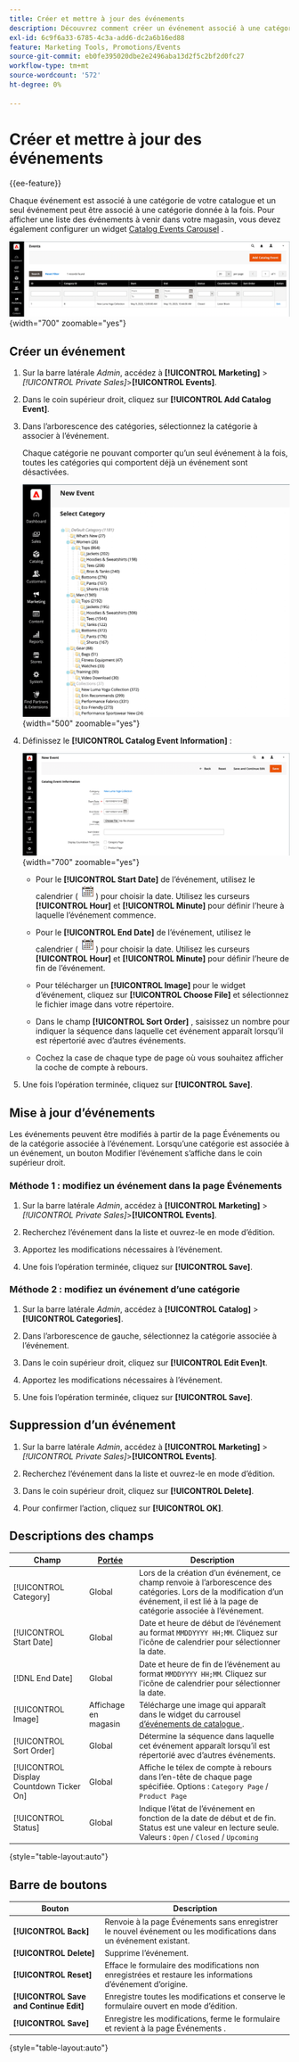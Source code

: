 ```yaml
---
title: Créer et mettre à jour des événements
description: Découvrez comment créer un événement associé à une catégorie à partir de votre catalogue.
exl-id: 6c9f6a33-6785-4c3a-add6-dc2a6b16ed88
feature: Marketing Tools, Promotions/Events
source-git-commit: eb0fe395020dbe2e2496aba13d2f5c2bf2d0fc27
workflow-type: tm+mt
source-wordcount: '572'
ht-degree: 0%

---
```


# Créer et mettre à jour des événements

{{ee-feature}}

Chaque événement est associé à une catégorie de votre catalogue et un seul événement peut être associé à une catégorie donnée à la fois. Pour afficher une liste des événements à venir dans votre magasin, vous devez également configurer un widget [Catalog Events Carousel](../content-design/widget-event-carousel.md) .

![Liste des événements](./assets/category-events.png){width="700" zoomable="yes"}

## Créer un événement

1. Sur la barre latérale _Admin_, accédez à **[!UICONTROL Marketing]** > _[!UICONTROL Private Sales]_>**[!UICONTROL Events]**.

1. Dans le coin supérieur droit, cliquez sur **[!UICONTROL Add Catalog Event]**.

1. Dans l’arborescence des catégories, sélectionnez la catégorie à associer à l’événement.

   Chaque catégorie ne pouvant comporter qu’un seul événement à la fois, toutes les catégories qui comportent déjà un événement sont désactivées.

   ![Nouvel événement - arborescence de catégorie](./assets/catalog-events-category-tree.png){width="500" zoomable="yes"}

1. Définissez le **[!UICONTROL Catalog Event Information]** :

   ![Informations sur l’événement de catalogue](./assets/catalog-event-information.png){width="700" zoomable="yes"}

   - Pour le **[!UICONTROL Start Date]** de l’événement, utilisez le calendrier (![icône Calendrier](../assets/icon-calendar.png)) pour choisir la date. Utilisez les curseurs **[!UICONTROL Hour]** et **[!UICONTROL Minute]** pour définir l’heure à laquelle l’événement commence.

   - Pour le **[!UICONTROL End Date]** de l’événement, utilisez le calendrier (![icône Calendrier](../assets/icon-calendar.png)) pour choisir la date. Utilisez les curseurs **[!UICONTROL Hour]** et **[!UICONTROL Minute]** pour définir l’heure de fin de l’événement.

   - Pour télécharger un **[!UICONTROL Image]** pour le widget d’événement, cliquez sur **[!UICONTROL Choose File]** et sélectionnez le fichier image dans votre répertoire.

   - Dans le champ **[!UICONTROL Sort Order]** , saisissez un nombre pour indiquer la séquence dans laquelle cet événement apparaît lorsqu’il est répertorié avec d’autres événements.

   - Cochez la case de chaque type de page où vous souhaitez afficher la coche de compte à rebours.

1. Une fois l’opération terminée, cliquez sur **[!UICONTROL Save]**.

## Mise à jour d’événements

Les événements peuvent être modifiés à partir de la page Événements ou de la catégorie associée à l’événement. Lorsqu’une catégorie est associée à un événement, un bouton Modifier l’événement s’affiche dans le coin supérieur droit.

### Méthode 1 : modifiez un événement dans la page Événements

1. Sur la barre latérale _Admin_, accédez à **[!UICONTROL Marketing]** > _[!UICONTROL Private Sales]_>**[!UICONTROL Events]**.

1. Recherchez l’événement dans la liste et ouvrez-le en mode d’édition.

1. Apportez les modifications nécessaires à l’événement.

1. Une fois l’opération terminée, cliquez sur **[!UICONTROL Save]**.

### Méthode 2 : modifiez un événement d’une catégorie

1. Sur la barre latérale _Admin_, accédez à **[!UICONTROL Catalog]** > **[!UICONTROL Categories]**.

1. Dans l’arborescence de gauche, sélectionnez la catégorie associée à l’événement.

1. Dans le coin supérieur droit, cliquez sur **[!UICONTROL Edit Even]t**.

1. Apportez les modifications nécessaires à l’événement.

1. Une fois l’opération terminée, cliquez sur **[!UICONTROL Save]**.

## Suppression d’un événement

1. Sur la barre latérale _Admin_, accédez à **[!UICONTROL Marketing]** > _[!UICONTROL Private Sales]_>**[!UICONTROL Events]**.

1. Recherchez l’événement dans la liste et ouvrez-le en mode d’édition.

1. Dans le coin supérieur droit, cliquez sur **[!UICONTROL Delete]**.

1. Pour confirmer l’action, cliquez sur **[!UICONTROL OK]**.

## Descriptions des champs

| Champ | [Portée](../getting-started/websites-stores-views.md#scope-settings) | Description |
|--- |--- |--- |
| [!UICONTROL Category] | Global | Lors de la création d’un événement, ce champ renvoie à l’arborescence des catégories. Lors de la modification d’un événement, il est lié à la page de catégorie associée à l’événement. |
| [!UICONTROL Start Date] | Global | Date et heure de début de l’événement au format `MMDDYYYY HH;MM`. Cliquez sur l&#39;icône de calendrier pour sélectionner la date. |
| [!DNL End Date] | Global | Date et heure de fin de l’événement au format `MMDDYYYY HH;MM`. Cliquez sur l&#39;icône de calendrier pour sélectionner la date. |
| [!UICONTROL Image] | Affichage en magasin | Télécharge une image qui apparaît dans le widget du carrousel [ d’événements de catalogue ](../content-design/widget-event-carousel.md). |
| [!UICONTROL Sort Order] | Global | Détermine la séquence dans laquelle cet événement apparaît lorsqu’il est répertorié avec d’autres événements. |
| [!UICONTROL Display Countdown Ticker On] | Global | Affiche le télex de compte à rebours dans l’en-tête de chaque page spécifiée. Options : `Category Page` / `Product Page` |
| [!UICONTROL Status] | Global | Indique l’état de l’événement en fonction de la date de début et de fin. Status est une valeur en lecture seule. Valeurs : `Open` / `Closed` / `Upcoming` |

{style="table-layout:auto"}

## Barre de boutons

| Bouton | Description |
|--- |--- |
| **[!UICONTROL Back]** | Renvoie à la page Événements sans enregistrer le nouvel événement ou les modifications dans un événement existant. |
| **[!UICONTROL Delete]** | Supprime l’événement. |
| **[!UICONTROL Reset]** | Efface le formulaire des modifications non enregistrées et restaure les informations d’événement d’origine. |
| **[!UICONTROL Save and Continue Edit]** | Enregistre toutes les modifications et conserve le formulaire ouvert en mode d’édition. |
| **[!UICONTROL Save]** | Enregistre les modifications, ferme le formulaire et revient à la page Événements . |

{style="table-layout:auto"}
